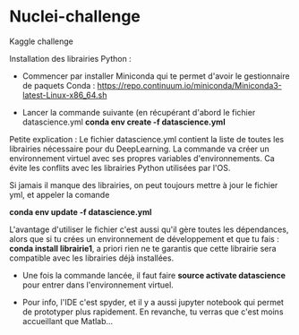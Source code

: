 # Nuclei-challenge
Kaggle challenge

Installation des librairies Python :

- Commencer par installer Miniconda qui te permet d'avoir le gestionnaire de paquets Conda : 
https://repo.continuum.io/miniconda/Miniconda3-latest-Linux-x86_64.sh

- Lancer la commande suivante (en récupérant d'abord le fichier datascience.yml
**conda env create -f datascience.yml**

Petite explication : Le fichier datascience.yml contient la liste de toutes les librairies nécessaire pour du DeepLearning. La commande va créer un environnement virtuel avec ses propres variables d'environnements. 
Ca évite les conflits avec les librairies Python utilisées par l'OS.

Si jamais il manque des librairies, on peut toujours mettre à jour le fichier yml, et appeler la comande

**conda env update -f datascience.yml**

L'avantage d'utiliser le fichier c'est aussi qu'il gère toutes les dépendances, alors que si tu crées un environnement de développement et que tu fais : **conda install librairie1**, a priori rien ne te garantis que cette librairie sera compatible avec les librairies déjà installées.

- Une fois la commande lancée, il faut faire **source activate datascience** pour entrer dans l'environnement virtuel.

- Pour info, l'IDE c'est spyder, et il y a aussi jupyter notebook qui permet de prototyper plus rapidement. En revanche, tu verras que c'est moins accueillant que Matlab...
